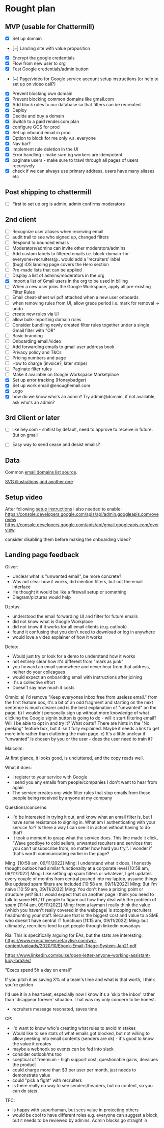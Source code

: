 # Rought plan

## MVP (usable for Chattermill)
- [x] Set up domain
- [~] Landing site with value proposition
- [x] Encrypt the google credentials
- [x] Flow from new user to org
- [x] Test Google credentials/admin button
- [~] Page/video for Google service account setup instructions (or help to set up on video call?)
- [x] Prevent blocking own domain
- [x] Prevent blocking common domains like gmail.com
- [x] Add block rules to our database so that filters can be recreated
- [x] Deploy
- [x] Decide and buy a domain
- [x] Switch to a paid render.com plan
- [x] configure GCS for prod
- [x] Set up inbound email in prod
- [x] Option to block for me only v.s. everyone
- [x] Nav bar?
- [x] Implement rule deletion in the UI
- [x] Error handling - make sure bg workers are idempotent
- [x] paginate users - make sure to trawl through all pages of users recursively
- [x] check if we can always use primary address, users have many aliases etc

## Post shipping to chattermill

- [ ] First to set up org is admin, admin confirms moderators

## 2nd client
- [ ] Recognize user aliases when receiving email
- [ ] audit trail to see who signed up, changed filters
- [ ] Respond to bounced emails
- [ ] Moderators/admins can invite other moderators/admins
- [ ] Add custom labels to filtered emails i.e. block-domain-for-everyone+recruiters@.. would add a 'recruiters' label
- [ ] (bug) iOS landing page covers the Hero section
- [ ] Pre-made lists that can be applied
- [ ] Display a list of admins/moderators in the org
- [x] Import a list of Gmail users in the org to be used in billing
- [ ] When a new user joins the Google Workspace, apply all pre-existing Filter Rules
- [ ] Email cheat-sheet w/ pdf attached when a new user onboards
- [ ] when removing rules from UI, allow grace period i.e. mark for removal -> undo
- [ ] create new rules via UI
- [ ] allow bulk-importing domain rules
- [ ] Consider bundling newly created filter rules together under a single Gmail filter with "OR"
- [ ] Basic branding
- [ ] Onboarding email/video
- [ ] Add forwarding emails to gmail user address book
- [ ] Privacy policy and T&Cs
- [ ] Pricing numbers and page
- [ ] How to charge (invoice?, later stripe)
- [ ] Paginate filter rules
- [ ] Make it available on Google Workspace Marketplace
- [x] Set up error tracking (Honeybadger)
- [x] Set up work email @enoughemail.com
- [x] Logo
- [x] how do we know who's an admin? Try admin@domain, if not available, ask who's an admin?

## 3rd Client or later
- [ ] like hey.com - shitlist by default, need to approve to receive in future. But on gmail
- [ ] Easy way to send cease and desist emails?


## Data

Common [email domains list source](https://gist.github.com/ammarshah/f5c2624d767f91a7cbdc4e54db8dd0bf).

[SVG illustrations](https://freesvgillustration.com) [and another one](https://undraw.co/search)

## Setup video

After following [setup instructions](https://developers.google.com/workspace/guides/create-credentials#service-account) I also needed to enable:
https://console.developers.google.com/apis/api/admin.googleapis.com/overview
https://console.developers.google.com/apis/api/gmail.googleapis.com/overview

consider disabling them before making the onboarding video?

## Landing page feedback

Oliver:
- Unclear what is "unwanted email", be more concrete?
- Was not clear how it works, did mention filters, but not the email interface
- He thought it would be like a firewall setup or something
- Diagram/pictures would help

Dzotas:
- understood the email forwarding UI and filter for future emails
- did not know what is Google Workplace
- did not know if it works for all email clients (e.g. outlook)
- found it confusing that you don't need to download or log in anywhere
- would love a video explainer of how it works

Deioo:
- Would just try or look for a demo to understand how it works
- not entirely clear how it's different from "mark as junk"
- you forward an email somewhere and never hear from that address, neiher do your colleagues
- would expect an onboaridng email with instructions after joining
- It's a collective effort
- Doesn't say how much it costs


Omnix:
a) I'd remove "Keep everyones inbox free from useless email." from the first feature box, it's a bit of an odd fragment and starting on the next sentence is much clearer and is the best explanation of "unwanted" on the page.
b) I wouldn't personally sign up without more knowledge of what clicking the Google signin button is going to do - will it start filtering email? Will I be able to opt in and try it? What costs? There are hints in the "No peeking" feature box, but it isn't fully explained. Maybe it needs a link to get more info rather than cluttering the main page.
c) It's a little unclear if "unwanted" is chosen by you or the user - does the user need to train it?

Malcolm:

At first glance, it looks good, is uncluttered, and the copy reads well.

What it does:
- I register to your service with Google
- I send you any emails from people/companies I don't want to hear from again
- The service creates org-wide filter rules that stop emails from those people being received by anyone at my company

Questions/concerns:
- I'd be interested in trying it out, and know what an email filter is, but I have some resistance to signing in. What am I authenticating with your service for? Is there a way I can see it in action without having to do that?
- It took a moment to grasp what the service does. This line made it click, "Wave goodbye to cold sellers, unwanted recuiters and services that you can't unsubscribe from, no matter how hard you try.". I wonder if that's worth communicating earlier in the page?

Ming:
[10:58 am, 09/11/2022] Ming: I understand what it does, I honestly thought outlook had similar functionality at a corporate level
[10:58 am, 09/11/2022] Ming: Like setting up spam filters or whatever, I get updates every couple of months from central pushed into my laptop, assume things like updated spam filters are included
[10:58 am, 09/11/2022] Ming: But I'm naive
[10:59 am, 09/11/2022] Ming: You don't have a pricing point or structure yet?  But I would expect that on another page
i think you need to talk to some HR / IT people to figure out how they deal with the problem of spam
[11:14 am, 09/11/2022] Ming: from a layman i really think the value (which you haven't really covered in the webpage) is stopping recruiters headhunting your staff.  Because that is the biggest cost and value to a SME who doesn't have central IT functiuon
[11:15 am, 09/11/2022] Ming: but ultimately, recruiters tend to get people through linkedin nowadays

Ria:
This is specifically arguing for EAs, but the stats are interesting: https://www.executivesecretarylive.com/wp-content/uploads/2020/10/Ebook-Email-Triage-System-Jan21.pdf

https://www.linkedin.com/pulse/open-letter-anyone-working-assistant-lucy-brazier/

"Execs spend 5h a day on email"

If you pitch it as saving X% of a team's time and what is that worth, I think you're golden

I'd use it in a heartbeat, especially now I know it's a 'skip the inbox' rather than 'disappear forever' situation. That was my only concern to be honest.

- recruiters message resonated, saves time

CP:
- I'd want to know who's creating what rules to avoid mistakes
- Would like to see stats of what emails got blocked, but not willing to allow peeking into email contents (senders are ok) - it's good to know the value it creates
- maybe a webhook so events can be fed into slack
- consider outlook/ms too
- sceptical of freemium - high support cost, questionable gains, devalues the product
- could charge more than $3 per user per month, just needs to demonstrate value
- could "pick a fight" with recruiters
- is there really no way to see senders/headers, but no content, so you can do stats

TFC:
- is happy with superhuman, but sees value in protecting others
- would be cool to have different roles e.g. everyone can suggest a block, but it needs to be reviewed by admins. Admin blocks go straight in

